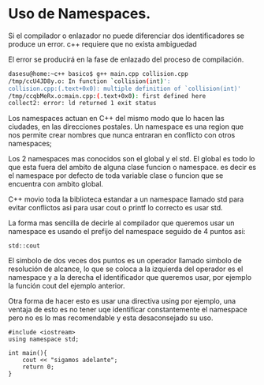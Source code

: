   Uso de Namespaces.
===

Si el compilador o enlazador no puede diferenciar dos identificadores se
produce un error. c++ requiere que no exista ambiguedad

El error se producirá en la fase de enlazado del proceso de compilación.
```bash
dasesu@home:~c++ basico$ g++ main.cpp collision.cpp
/tmp/ccU4JD8y.o: In function `collision(int)':
collision.cpp:(.text+0x0): multiple definition of `collision(int)'
/tmp/ccqbMeRx.o:main.cpp:(.text+0x0): first defined here
collect2: error: ld returned 1 exit status
```

Los namespaces actuan en C++ del mismo modo que lo hacen las ciudades, en las
direcciones postales.
Un namespace es una region que nos permite crear nombres que nunca entraran en
conflicto con otros namespaces;

Los 2 namespaces mas conocidos son el global y el std.
El global es todo lo que esta fuera del ambito de alguna clase funcion o
namespace. es decir es el namespace por defecto de toda variable clase o
funcion que se encuentra con ambito global.

C++ movio toda la biblioteca estandar a un namespace llamado std para evitar
conflictos asi para usar cout o printf lo correcto es usar std.

La forma mas sencilla de decirle al compilador que queremos usar un namespace
es usando el prefijo del namespace seguido de 4 puntos asi:
```
std::cout 
```

El simbolo de dos veces dos puntos es un operador llamado simbolo de resolución
de alcance, lo que se coloca a la izquierda del operador es el namespace y a la
derecha el identificador que queremos usar, por ejemplo la función cout del
ejemplo anterior.

Otra forma de hacer esto es usar una directiva using por ejemplo, una ventaja
de esto es no tener uqe identificar constantemente el namespace pero no es lo
mas recomendable y esta desaconsejado su uso.
```
#include <iostream>
using namespace std;

int main(){
	cout << "sigamos adelante";
	return 0;
}
``` 


